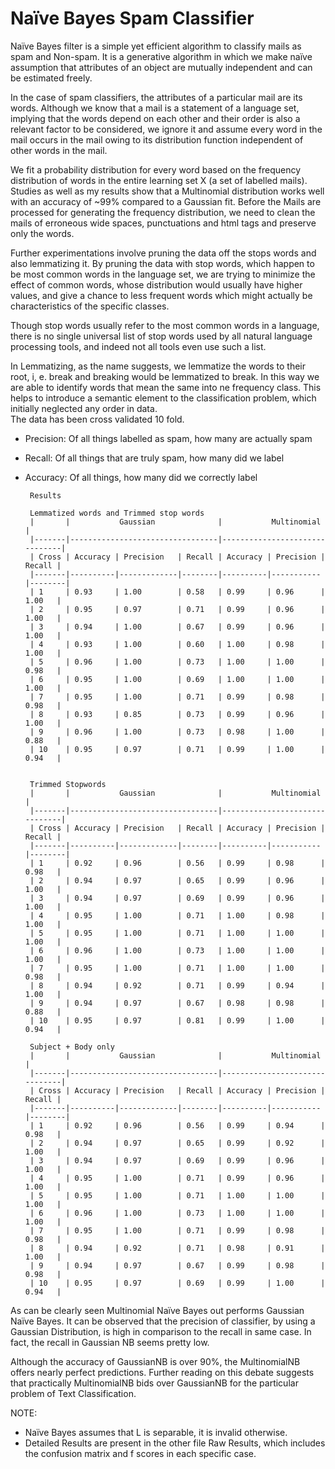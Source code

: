 Naïve Bayes Spam Classifier
===========================
Naïve Bayes filter is a simple yet efficient algorithm to classify mails as spam and Non-spam.
It is a generative algorithm in which we make naïve assumption that attributes of an object are mutually independent and can be estimated freely.

In the case of spam classifiers, the attributes of a particular mail are its words. Although we know that a mail is a statement of a language set, implying that the words depend on each other and their order is also a relevant factor to be considered, we ignore it and assume every word in the mail occurs in the mail owing to its distribution function independent of other words in the mail.

We fit a probability distribution for every word based on the frequency distribution of words in the entire learning set Χ (a set of labelled mails). Studies as well as my results show that a Multinomial distribution works well with an accuracy of ~99% compared to a Gaussian fit.
Before the Mails are processed for generating the frequency distribution, we need to clean the mails of erroneous wide spaces, punctuations and html tags and preserve only the words.  

Further experimentations involve pruning the data off the stops words and also lemmatizing it.
By pruning the data with stop words, which happen to be most common words in the language set, we are trying to minimize the effect of common words, whose distribution would usually have higher values, and give a chance to less frequent words which might actually be characteristics of the specific classes.

Though stop words usually refer to the most common words in a language, there is no single universal list of stop words used by all natural language processing tools, and indeed not all tools even use such a list.

In Lemmatizing, as the name suggests, we lemmatize the words to their root, i, e. break and breaking would be lemmatized to break. In this way we are able to identify words that mean the same into ne frequency class. This helps to introduce a semantic element to the classification problem, which initially neglected any order in data.  
The data has been cross validated 10 fold.

 + Precision:   Of all things labelled as spam, how many are actually spam

 + Recall:    Of all things that are truly spam, how many did we label

 + Accuracy:  Of all things, how many did we correctly label


        Results

        Lemmatized words and Trimmed stop words
        |       |           Gaussian              |           Multinomial         |
        |-------|---------------------------------|-------------------------------|
        | Cross | Accuracy | Precision   | Recall | Accuracy | Precision | Recall |
        |-------|----------|-------------|--------|----------|-----------|--------|
        | 1     | 0.93     | 1.00        | 0.58   | 0.99     | 0.96      | 1.00   |
        | 2     | 0.95     | 0.97        | 0.71   | 0.99     | 0.96      | 1.00   |
        | 3     | 0.94     | 1.00        | 0.67   | 0.99     | 0.96      | 1.00   |
        | 4     | 0.93     | 1.00        | 0.60   | 1.00     | 0.98      | 1.00   |
        | 5     | 0.96     | 1.00        | 0.73   | 1.00     | 1.00      | 0.98   |
        | 6     | 0.95     | 1.00        | 0.69   | 1.00     | 1.00      | 1.00   |
        | 7     | 0.95     | 1.00        | 0.71   | 0.99     | 0.98      | 0.98   |
        | 8     | 0.93     | 0.85        | 0.73   | 0.99     | 0.96      | 1.00   |
        | 9     | 0.96     | 1.00        | 0.73   | 0.98     | 1.00      | 0.88   |
        | 10    | 0.95     | 0.97        | 0.71   | 0.99     | 1.00      | 0.94   |


        Trimmed Stopwords
        |       |           Gaussian              |           Multinomial         |
        |-------|---------------------------------|-------------------------------|
        | Cross | Accuracy | Precision   | Recall | Accuracy | Precision | Recall |
        |-------|----------|-------------|--------|----------|-----------|--------|
        | 1     | 0.92     | 0.96        | 0.56   | 0.99     | 0.98      | 0.98   |
        | 2     | 0.94     | 0.97        | 0.65   | 0.99     | 0.96      | 1.00   |
        | 3     | 0.94     | 0.97        | 0.69   | 0.99     | 0.96      | 1.00   |
        | 4     | 0.95     | 1.00        | 0.71   | 1.00     | 0.98      | 1.00   |
        | 5     | 0.95     | 1.00        | 0.71   | 1.00     | 1.00      | 1.00   |
        | 6     | 0.96     | 1.00        | 0.73   | 1.00     | 1.00      | 1.00   |
        | 7     | 0.95     | 1.00        | 0.71   | 1.00     | 1.00      | 0.98   |
        | 8     | 0.94     | 0.92        | 0.71   | 0.99     | 0.94      | 1.00   |
        | 9     | 0.94     | 0.97        | 0.67   | 0.98     | 0.98      | 0.88   |
        | 10    | 0.95     | 0.97        | 0.81   | 0.99     | 1.00      | 0.94   |

        Subject + Body only
        |       |           Gaussian              |           Multinomial         |
        |-------|---------------------------------|-------------------------------|
        | Cross | Accuracy | Precision   | Recall | Accuracy | Precision | Recall |
        |-------|----------|-------------|--------|----------|-----------|--------|
        | 1     | 0.92     | 0.96        | 0.56   | 0.99     | 0.94      | 0.98   |
        | 2     | 0.94     | 0.97        | 0.65   | 0.99     | 0.92      | 1.00   |
        | 3     | 0.94     | 0.97        | 0.69   | 0.99     | 0.96      | 1.00   |
        | 4     | 0.95     | 1.00        | 0.71   | 0.99     | 0.96      | 1.00   |
        | 5     | 0.95     | 1.00        | 0.71   | 1.00     | 1.00      | 1.00   |
        | 6     | 0.96     | 1.00        | 0.73   | 1.00     | 1.00      | 1.00   |
        | 7     | 0.95     | 1.00        | 0.71   | 0.99     | 0.98      | 0.98   |
        | 8     | 0.94     | 0.92        | 0.71   | 0.98     | 0.91      | 1.00   |
        | 9     | 0.94     | 0.97        | 0.67   | 0.99     | 0.98      | 0.98   |
        | 10    | 0.95     | 0.97        | 0.69   | 0.99     | 1.00      | 0.94   |


As can be clearly seen Multinomial Naïve Bayes out performs Gaussian Naïve Bayes.
It can be observed that the precision of classifier, by using a Gaussian Distribution, is high in comparison to the recall in same case. In fact, the recall in Gaussian NB seems pretty low.

Although the accuracy of GaussianNB is over 90%, the MultinomialNB offers nearly perfect predictions. Further reading on this debate suggests that practically MultinomialNB bids over GaussianNB for the particular problem of Text Classification.


NOTE:

 + Naïve Bayes assumes that L is separable, it is invalid otherwise.
 + Detailed Results are present in the other file Raw Results, which includes the confusion matrix and f scores in each specific case.
